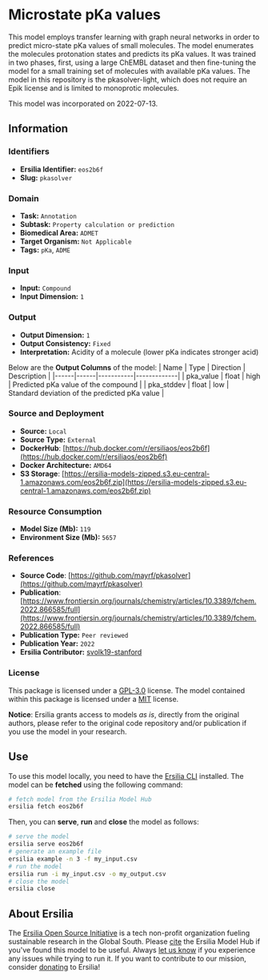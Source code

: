 # Microstate pKa values

This model employs transfer learning with graph neural networks in order to predict micro-state pKa values of small molecules. The model enumerates the molecules protonation states and predicts its pKa values. It was trained in two phases, first, using a large ChEMBL dataset and then fine-tuning the model for a small training set of molecules with available pKa values. The model in this repository is the pkasolver-light, which does not require an Epik license and is limited to monoprotic molecules.

This model was incorporated on 2022-07-13.

## Information
### Identifiers
- **Ersilia Identifier:** `eos2b6f`
- **Slug:** `pkasolver`

### Domain
- **Task:** `Annotation`
- **Subtask:** `Property calculation or prediction`
- **Biomedical Area:** `ADMET`
- **Target Organism:** `Not Applicable`
- **Tags:** `pKa`, `ADME`

### Input
- **Input:** `Compound`
- **Input Dimension:** `1`

### Output
- **Output Dimension:** `1`
- **Output Consistency:** `Fixed`
- **Interpretation:** Acidity of a molecule (lower pKa indicates stronger acid)

Below are the **Output Columns** of the model:
| Name | Type | Direction | Description |
|------|------|-----------|-------------|
| pka_value | float | high | Predicted pKa value of the compound |
| pka_stddev | float | low | Standard deviation of the predicted pKa value |


### Source and Deployment
- **Source:** `Local`
- **Source Type:** `External`
- **DockerHub**: [https://hub.docker.com/r/ersiliaos/eos2b6f](https://hub.docker.com/r/ersiliaos/eos2b6f)
- **Docker Architecture:** `AMD64`
- **S3 Storage**: [https://ersilia-models-zipped.s3.eu-central-1.amazonaws.com/eos2b6f.zip](https://ersilia-models-zipped.s3.eu-central-1.amazonaws.com/eos2b6f.zip)

### Resource Consumption
- **Model Size (Mb):** `119`
- **Environment Size (Mb):** `5657`


### References
- **Source Code**: [https://github.com/mayrf/pkasolver](https://github.com/mayrf/pkasolver)
- **Publication**: [https://www.frontiersin.org/journals/chemistry/articles/10.3389/fchem.2022.866585/full](https://www.frontiersin.org/journals/chemistry/articles/10.3389/fchem.2022.866585/full)
- **Publication Type:** `Peer reviewed`
- **Publication Year:** `2022`
- **Ersilia Contributor:** [svolk19-stanford ](https://github.com/svolk19-stanford )

### License
This package is licensed under a [GPL-3.0](https://github.com/ersilia-os/ersilia/blob/master/LICENSE) license. The model contained within this package is licensed under a [MIT](LICENSE) license.

**Notice**: Ersilia grants access to models _as is_, directly from the original authors, please refer to the original code repository and/or publication if you use the model in your research.


## Use
To use this model locally, you need to have the [Ersilia CLI](https://github.com/ersilia-os/ersilia) installed.
The model can be **fetched** using the following command:
```bash
# fetch model from the Ersilia Model Hub
ersilia fetch eos2b6f
```
Then, you can **serve**, **run** and **close** the model as follows:
```bash
# serve the model
ersilia serve eos2b6f
# generate an example file
ersilia example -n 3 -f my_input.csv
# run the model
ersilia run -i my_input.csv -o my_output.csv
# close the model
ersilia close
```

## About Ersilia
The [Ersilia Open Source Initiative](https://ersilia.io) is a tech non-profit organization fueling sustainable research in the Global South.
Please [cite](https://github.com/ersilia-os/ersilia/blob/master/CITATION.cff) the Ersilia Model Hub if you've found this model to be useful. Always [let us know](https://github.com/ersilia-os/ersilia/issues) if you experience any issues while trying to run it.
If you want to contribute to our mission, consider [donating](https://www.ersilia.io/donate) to Ersilia!
